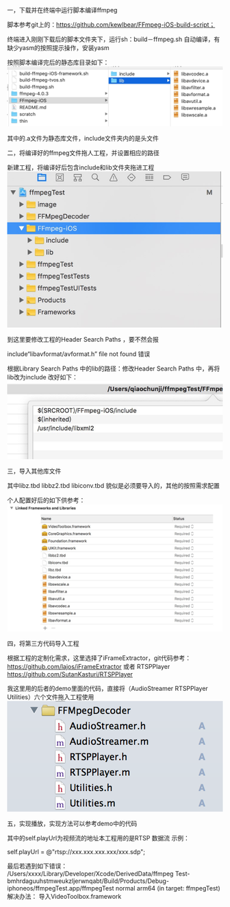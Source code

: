 一，下载并在终端中运行脚本编译ffmpeg

脚本参考git上的：https://github.com/kewlbear/FFmpeg-iOS-build-script；

终端进入刚刚下载后的脚本文件夹下，运行sh：build－ffmpeg.sh 自动编译，有缺少yasm的按照提示操作，安装yasm

按照脚本编译完后的静态库目录如下：
![image](https://github.com/jiqiaochun/ffmpegTest/blob/master/image/lujing.jpeg)

其中的.a文件为静态库文件，include文件夹内的是头文件

二，将编译好的ffmpeg文件拖人工程，并设置相应的路径

新建工程，将编译好后包含include和lib文件夹拖进工程
![image](https://github.com/jiqiaochun/ffmpegTest/blob/master/image/ffmpeg-ios.jpeg)

到这里要修改工程的Header Search Paths ，要不然会报 

include“libavformat/avformat.h” file not found  错误

根据Library Search Paths 中的lib的路径：修改Header Search Paths 中，再将lib改为include
改好如下：
![image](https://github.com/jiqiaochun/ffmpegTest/blob/master/image/headersearch.jpeg)


三，导入其他库文件

其中libz.tbd libbz2.tbd libiconv.tbd 貌似是必须要导入的，其他的按照需求配置

个人配置好后的如下供参考：
![image](https://github.com/jiqiaochun/ffmpegTest/blob/master/image/link.jpeg)


四，将第三方代码导入工程

根据工程的定制化需求，这里选择了iFrameExtractor，git代码参考：https://github.com/lajos/iFrameExtractor 或者 RTSPPlayer    https://github.com/SutanKasturi/RTSPPlayer

我这里用的后者的demo里面的代码，直接将（AudioStreamer  RTSPPlayer  Utilities）六个文件拖入工程使用
![image](https://github.com/jiqiaochun/ffmpegTest/blob/master/image/FFMpegDecoder.png)


五，实现播放，实现方法可以参考demo中的代码

其中的self.playUrl为视频流的地址本工程用的是RTSP 数据流  示例：

self.playUrl = @"rtsp://xxx.xxx.xxx.xxx/xxx.sdp";

最后若遇到如下错误：
/Users/xxxx/Library/Developer/Xcode/DerivedData/ffmpeg Test-bmhrdaguuhstmweukzljerwnqabt/Build/Products/Debug-iphoneos/ffmpegTest.app/ffmpegTest normal arm64 (in target: ffmpegTest)
解决办法：
导入VideoToolbox.framework
